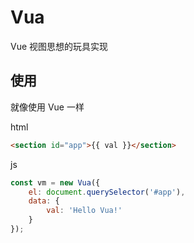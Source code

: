 # Vua
Vue 视图思想的玩具实现

## 使用
就像使用 Vue 一样

html
```html
<section id="app">{{ val }}</section>
```

js
```js
const vm = new Vua({
    el: document.querySelector('#app'),
    data: {
        val: 'Hello Vua!'
    }
});
```
